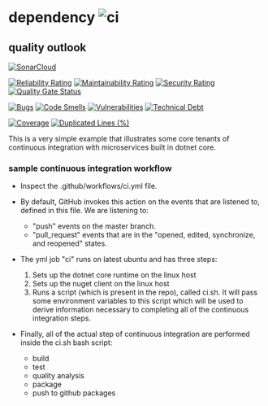 # dependency ![ci](https://github.com/aaronlcope/dependency/workflows/ci/badge.svg) 

## quality outlook
[![SonarCloud](https://sonarcloud.io/images/project_badges/sonarcloud-orange.svg)](https://sonarcloud.io/dashboard?id=aaronlcope_dependency)

[![Reliability Rating](https://sonarcloud.io/api/project_badges/measure?project=aaronlcope_dependency&metric=reliability_rating)](https://sonarcloud.io/dashboard?id=aaronlcope_dependency)
[![Maintainability Rating](https://sonarcloud.io/api/project_badges/measure?project=aaronlcope_dependency&metric=sqale_rating)](https://sonarcloud.io/dashboard?id=aaronlcope_dependency)
[![Security Rating](https://sonarcloud.io/api/project_badges/measure?project=aaronlcope_dependency&metric=security_rating)](https://sonarcloud.io/dashboard?id=aaronlcope_dependency)
[![Quality Gate Status](https://sonarcloud.io/api/project_badges/measure?project=aaronlcope_dependency&metric=alert_status)](https://sonarcloud.io/dashboard?id=aaronlcope_dependency)

[![Bugs](https://sonarcloud.io/api/project_badges/measure?project=aaronlcope_dependency&metric=bugs)](https://sonarcloud.io/dashboard?id=aaronlcope_dependency)
[![Code Smells](https://sonarcloud.io/api/project_badges/measure?project=aaronlcope_dependency&metric=code_smells)](https://sonarcloud.io/dashboard?id=aaronlcope_dependency)
[![Vulnerabilities](https://sonarcloud.io/api/project_badges/measure?project=aaronlcope_dependency&metric=vulnerabilities)](https://sonarcloud.io/dashboard?id=aaronlcope_dependency)
[![Technical Debt](https://sonarcloud.io/api/project_badges/measure?project=aaronlcope_dependency&metric=sqale_index)](https://sonarcloud.io/dashboard?id=aaronlcope_dependency)

[![Coverage](https://sonarcloud.io/api/project_badges/measure?project=aaronlcope_dependency&metric=coverage)](https://sonarcloud.io/dashboard?id=aaronlcope_dependency)
[![Duplicated Lines (%)](https://sonarcloud.io/api/project_badges/measure?project=aaronlcope_dependency&metric=duplicated_lines_density)](https://sonarcloud.io/dashboard?id=aaronlcope_dependency)


This is a very simple example that illustrates some core tenants of continuous integration with microservices built in dotnet core.

### sample continuous integration workflow
- Inspect the .github/workflows/ci.yml file.

- By default, GitHub invokes this action on the events that are listened to, defined in this file. We are listening to: 
    - "push" events on the master branch.
    - "pull_request" events that are in the "opened, edited, synchronize, and reopened" states.

- The yml job "ci" runs on latest ubuntu and has three steps: 
    1. Sets up the dotnet core runtime on the linux host
    2. Sets up the nuget client on the linux host
    3. Runs a script (which is present in the repo), called ci.sh. It will pass some environment variables to this script which will be used to derive information necessary to completing all of the continuous integration steps.

- Finally, all of the actual step of continuous integration are performed inside the ci.sh bash script:
    - build
    - test
    - quality analysis
    - package
    - push to github packages
